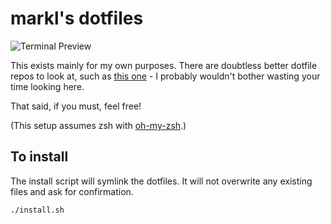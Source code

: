 # markl's dotfiles

![Terminal Preview](http://i.imgur.com/KozwydI.png)

This exists mainly for my own purposes. There are doubtless better dotfile repos to look at, such as [this one](https://github.com/mathiasbynens/dotfiles) - I probably wouldn't bother wasting your time looking here.

That said, if you must, feel free!

(This setup assumes zsh with [oh-my-zsh](https://github.com/robbyrussell/oh-my-zsh).)

## To install

The install script will symlink the dotfiles. It will not overwrite any existing files and ask for confirmation.

```
./install.sh
```

